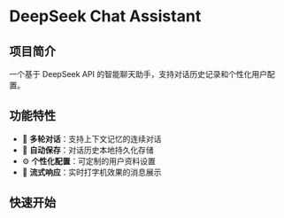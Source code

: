 # DeepSeek Chat Assistant

## 项目简介
一个基于 DeepSeek API 的智能聊天助手，支持对话历史记录和个性化用户配置。

## 功能特性
- 📝 **多轮对话**：支持上下文记忆的连续对话
- 💾 **自动保存**：对话历史本地持久化存储
- ⚙️ **个性化配置**：可定制的用户资料设置
- 🚀 **流式响应**：实时打字机效果的消息展示

## 快速开始
